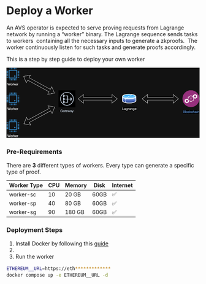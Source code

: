 # Deploy a Worker

An AVS operator is expected to serve proving requests from Lagrange network by running a “worker” binary. The Lagrange sequence sends tasks to workers  containing all the necessary inputs to generate a zkproofs.  The worker continuously listen for such tasks and generate proofs accordingly.

This is a step by step guide to deploy your own worker

![Worker](Lagrange.png)

### Pre-Requirements

There are **3** different types of workers. Every type can generate a specific type of proof.

| Worker Type | CPU | Memory | Disk | Internet |
| --- | --- | --- | --- | --- |
| worker-sc | 10 | 20 GB | 60GB | ✅ |
| worker-sp | 40 | 80 GB | 60GB | ✅ |
| worker-sg | 90 | 180 GB | 60GB | ✅ |

### Deployment Steps

1. Install Docker by following this [guide](https://docs.docker.com/engine/install/)
2. 
3. Run the worker
```sh
ETHEREUM__URL=https://eth*************
docker compose up -e ETHEREUM__URL -d
```